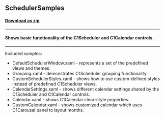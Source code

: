 ## SchedulerSamples
#### [Download as zip](https://downgit.github.io/#/home?url=https://github.com/GrapeCity/ComponentOne-WPF-Samples/tree/master/NET_4.5.2/C1.WPF.Schedule/CS/SchedulerSamples)
____
#### Shows basic functionality of the C1Scheduler and C1Calendar controls.
____
Included samples:


* DefaultSchedulerWindow.xaml - represents a set of the predefined views and themes.
* Grouping.xaml - demonstrates C1Scheduler grouping functionality.
* CustomSchedulerStyles.xaml - shows how to use custom-defined styles instead of predefined C1Scheduler views.
* CalendarSettings.xaml - shows different calendar settings shared by the C1Scheduler and C1Calendar controls.
* Calendar.xaml - shows C1Calendar clear-style properties.
* CustomCalendar.xaml - shows customized calendar which uses C1Carousel panel to layout months.

